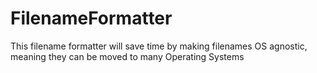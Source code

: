 # FilenameFormatter
This filename formatter will save time by making filenames OS agnostic, meaning they can be moved to many Operating Systems
